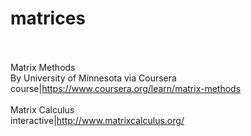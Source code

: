 # matrices<br><br>

Matrix Methods<br>By University of Minnesota via Coursera<br>course|https://www.coursera.org/learn/matrix-methods<br><br>
Matrix Calculus<br>interactive|http://www.matrixcalculus.org/<br><br>
